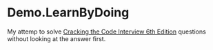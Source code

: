 # Demo.LearnByDoing

My attemp to solve [Cracking the Code Interview 6th Edition](https://www.amazon.com/Cracking-Coding-Interview-Programming-Questions/dp/0984782850/ref=sr_1_1?ie=UTF8&qid=1481284374&sr=8-1&keywords=cracking+the+code+interview) questions without looking at the answer first.

